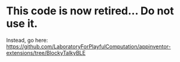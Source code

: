 # This code is now retired... Do not use it.

Instead, go here: https://github.com/LaboratoryForPlayfulComputation/appinventor-extensions/tree/BlockyTalkyBLE
